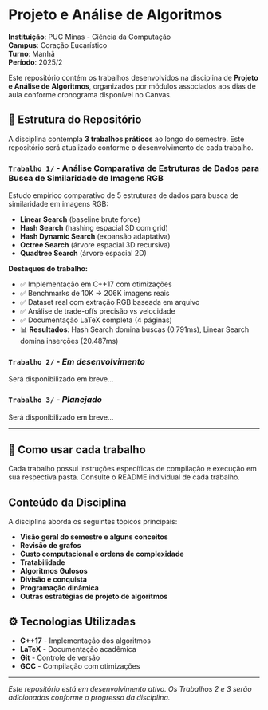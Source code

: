 # Projeto e Análise de Algoritmos

**Instituição**: PUC Minas - Ciência da Computação  
**Campus**: Coração Eucarístico  
**Turno**: Manhã  
**Período**: 2025/2

Este repositório contém os trabalhos desenvolvidos na disciplina de **Projeto e Análise de Algoritmos**, organizados por módulos associados aos dias de aula conforme cronograma disponível no Canvas.

## 📁 Estrutura do Repositório

A disciplina contempla **3 trabalhos práticos** ao longo do semestre. Este repositório será atualizado conforme o desenvolvimento de cada trabalho.

### [`Trabalho 1/`](./Trabalho%201/) - Análise Comparativa de Estruturas de Dados para Busca de Similaridade de Imagens RGB

Estudo empírico comparativo de 5 estruturas de dados para busca de similaridade em imagens RGB:

- **Linear Search** (baseline brute force)
- **Hash Search** (hashing espacial 3D com grid)  
- **Hash Dynamic Search** (expansão adaptativa)
- **Octree Search** (árvore espacial 3D recursiva)
- **Quadtree Search** (árvore espacial 2D)

**Destaques do trabalho:**
- ✅ Implementação em C++17 com otimizações
- ✅ Benchmarks de 10K → 206K imagens reais  
- ✅ Dataset real com extração RGB baseada em arquivo
- ✅ Análise de trade-offs precisão vs velocidade
- ✅ Documentação LaTeX completa (4 páginas)
- 📊 **Resultados**: Hash Search domina buscas (0.791ms), Linear Search domina inserções (20.487ms)

### `Trabalho 2/` - *Em desenvolvimento*
Será disponibilizado em breve...

### `Trabalho 3/` - *Planejado*
Será disponibilizado em breve...

---

## 🚀 Como usar cada trabalho

Cada trabalho possui instruções específicas de compilação e execução em sua respectiva pasta. Consulte o README individual de cada trabalho.

## Conteúdo da Disciplina

A disciplina aborda os seguintes tópicos principais:

- **Visão geral do semestre e alguns conceitos**
- **Revisão de grafos**
- **Custo computacional e ordens de complexidade**
- **Tratabilidade**
- **Algoritmos Gulosos**
- **Divisão e conquista**
- **Programação dinâmica**
- **Outras estratégias de projeto de algoritmos**

## ⚙️ Tecnologias Utilizadas

- **C++17** - Implementação dos algoritmos
- **LaTeX** - Documentação acadêmica  
- **Git** - Controle de versão
- **GCC** - Compilação com otimizações

---

*Este repositório está em desenvolvimento ativo. Os Trabalhos 2 e 3 serão adicionados conforme o progresso da disciplina.*